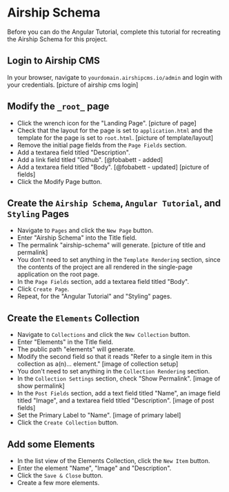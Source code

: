 # Airship Schema
Before you can do the Angular Tutorial, complete this tutorial for recreating the Airship Schema for this project.

## Login to Airship CMS
In your browser, navigate to `yourdomain.airshipcms.io/admin` and login with your credentials.
[picture of airship cms login]  

## Modify the `_root_` page
- Click the wrench icon for the "Landing Page".
[picture of page]  
- Check that the layout for the page is set to `application.html` and the template for the page is set to `root.html`.
[picture of template/layout]  
- Remove the initial page fields from the `Page Fields` section.
- Add a textarea field titled "Description".
- Add a link field titled "Github". [@fobabett - added]
- Add a textarea field titled "Body". [@fobabett - updated]
[picture of fields]  
- Click the Modify Page button.

## Create the `Airship Schema`, `Angular Tutorial`, and `Styling` Pages
- Navigate to `Pages` and click the `New Page` button.
- Enter "Airship Schema" into the Title field.
- The permalink "airship-schema" will generate.
[picture of title and permalink]  
- You don't need to set anything in the `Template Rendering` section, since the contents of the project are all rendered in the single-page application on the root page.
- In the `Page Fields` section, add a textarea field titled "Body".
- Click `Create Page`.
- Repeat, for the "Angular Tutorial" and "Styling" pages.

## Create the `Elements` Collection
- Navigate to `Collections` and click the `New Collection` button.
- Enter "Elements" in the Title field.
- The public path "elements" will generate.
- Modify the second field so that it reads "Refer to a single item in this collection as a(n)... element."
[image of collection setup]  
- You don't need to set anything in the `Collection Rendering` section.
- In the `Collection Settings` section, check "Show Permalink".
[image of show permalink]  
- In the `Post Fields` section, add a text field titled "Name", an image field titled "Image", and a textarea field titled "Description".
[image of post fields]  
- Set the Primary Label to "Name".
[image of primary label]  
- Click the `Create Collection` button.

## Add some Elements
- In the list view of the Elements Collection, click the `New Item` button.
- Enter the element "Name", "Image" and "Description".
- Click the `Save & Close` button.
- Create a few more elements.
